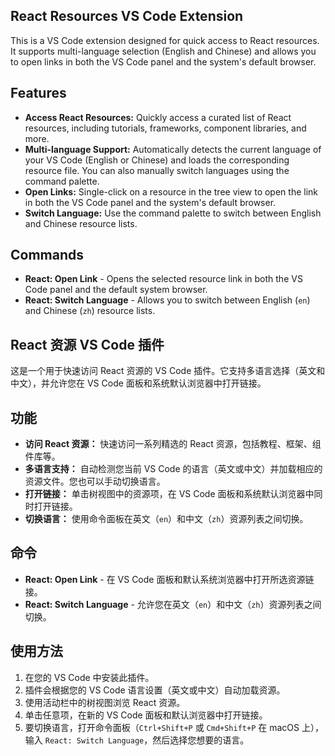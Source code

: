 ## React Resources VS Code Extension

This is a VS Code extension designed for quick access to React resources. It supports multi-language selection (English and Chinese) and allows you to open links in both the VS Code panel and the system's default browser.

## Features
- **Access React Resources:** Quickly access a curated list of React resources, including tutorials, frameworks, component libraries, and more.
- **Multi-language Support:** Automatically detects the current language of your VS Code (English or Chinese) and loads the corresponding resource file. You can also manually switch languages using the command palette.
- **Open Links:** Single-click on a resource in the tree view to open the link in both the VS Code panel and the system's default browser.
- **Switch Language:** Use the command palette to switch between English and Chinese resource lists.

## Commands
- **React: Open Link** - Opens the selected resource link in both the VS Code panel and the default system browser.
- **React: Switch Language** - Allows you to switch between English (`en`) and Chinese (`zh`) resource lists.

## React 资源 VS Code 插件

这是一个用于快速访问 React 资源的 VS Code 插件。它支持多语言选择（英文和中文），并允许您在 VS Code 面板和系统默认浏览器中打开链接。

## 功能
- **访问 React 资源：** 快速访问一系列精选的 React 资源，包括教程、框架、组件库等。
- **多语言支持：** 自动检测您当前 VS Code 的语言（英文或中文）并加载相应的资源文件。您也可以手动切换语言。
- **打开链接：** 单击树视图中的资源项，在 VS Code 面板和系统默认浏览器中同时打开链接。
- **切换语言：** 使用命令面板在英文（`en`）和中文（`zh`）资源列表之间切换。

## 命令
- **React: Open Link** - 在 VS Code 面板和默认系统浏览器中打开所选资源链接。
- **React: Switch Language** - 允许您在英文（`en`）和中文（`zh`）资源列表之间切换。

## 使用方法
1. 在您的 VS Code 中安装此插件。
2. 插件会根据您的 VS Code 语言设置（英文或中文）自动加载资源。
3. 使用活动栏中的树视图浏览 React 资源。
4. 单击任意项，在新的 VS Code 面板和默认浏览器中打开链接。
5. 要切换语言，打开命令面板（`Ctrl+Shift+P` 或 `Cmd+Shift+P` 在 macOS 上），输入 `React: Switch Language`，然后选择您想要的语言。
